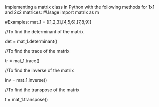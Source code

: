 Implementing a matrix class in Python with the following methods for 1x1 and 2x2 matrices:
  #Usage
  import matrix as m
  
  #Examples:
  mat_1 = [[1,2,3],[4,5,6],[7,8,9]]
  
  //To find the determinant of the matrix
  
  det = mat_1.determinant()
  
  //To find the trace of the matrix
  
  tr = mat_1.trace()
  
  //To find the inverse of the matrix 
  
  inv = mat_1.inverse()
  
  //To find the transpose of the matrix
  
  t = mat_1.transpose()
  
  
